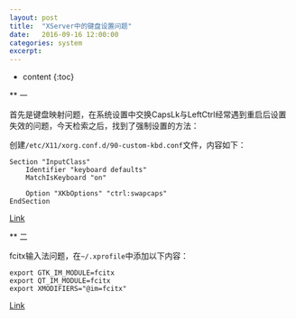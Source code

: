 ```yaml
---
layout: post
title:  "XServer中的键盘设置问题"
date:   2016-09-16 12:00:00
categories: system
excerpt:
---
```


* content
{:toc}

** 一

首先是键盘映射问题，在系统设置中交换CapsLk与LeftCtrl经常遇到重启后设置失效的问题，今天检索之后，找到了强制设置的方法：

创建`/etc/X11/xorg.conf.d/90-custom-kbd.conf`文件，内容如下：

```
Section "InputClass"
    Identifier "keyboard defaults"
    MatchIsKeyboard "on"

    Option "XKbOptions" "ctrl:swapcaps"
EndSection
```

[Link](https://wiki.archlinux.org/index.php/Keyboard_configuration_in_Xorg#Frequently_used_XKB_options)

** 二

fcitx输入法问题，在`~/.xprofile`中添加以下内容：

```
export GTK_IM_MODULE=fcitx
export QT_IM_MODULE=fcitx
export XMODIFIERS="@im=fcitx"
```

[Link](https://wiki.archlinux.org/index.php/Fcitx_(%E7%AE%80%E4%BD%93%E4%B8%AD%E6%96%87)#.E9.9D.9E.E6.A1.8C.E9.9D.A2.E7.8E.AF.E5.A2.83)

